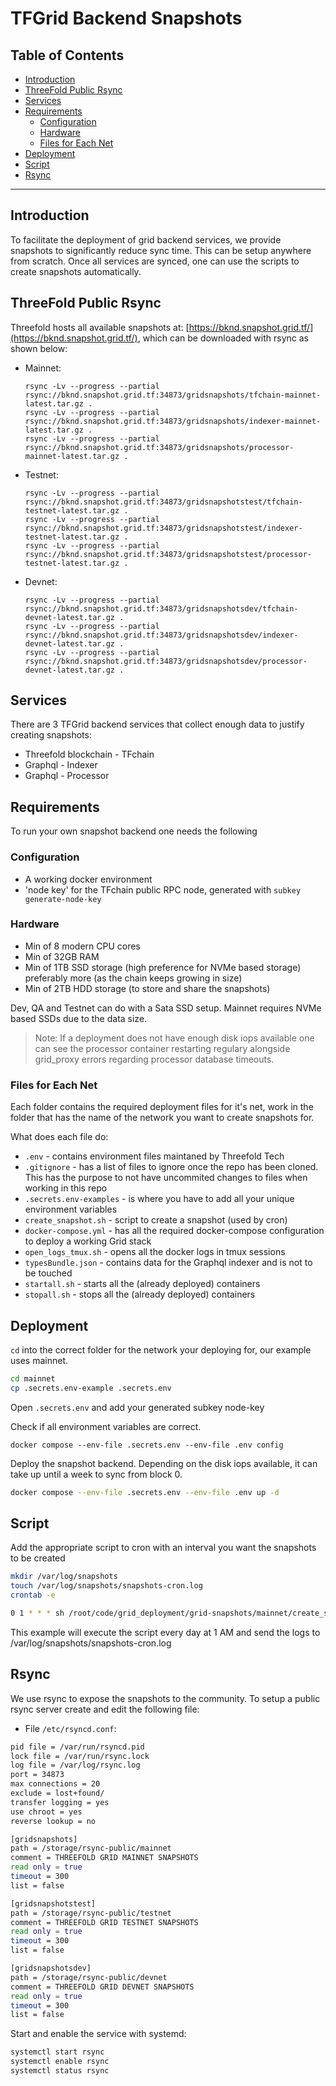 <h1>TFGrid Backend Snapshots</h1>

<h2>Table of Contents</h2>

- [Introduction](#introduction)
- [ThreeFold Public Rsync](#threefold-public-rsync)
- [Services](#services)
- [Requirements](#requirements)
  - [Configuration](#configuration)
  - [Hardware](#hardware)
  - [Files for Each Net](#files-for-each-net)
- [Deployment](#deployment)
- [Script](#script)
- [Rsync](#rsync)

---

## Introduction

To facilitate the deployment of grid backend services, we provide snapshots to significantly reduce sync time. This can be setup anywhere from scratch. Once all services are synced, one can use the scripts to create snapshots automatically.

## ThreeFold Public Rsync

Threefold hosts all available snapshots at: [https://bknd.snapshot.grid.tf/](https://bknd.snapshot.grid.tf/), which can be downloaded with rsync as shown below:

- Mainnet:
    ```
    rsync -Lv --progress --partial rsync://bknd.snapshot.grid.tf:34873/gridsnapshots/tfchain-mainnet-latest.tar.gz .  
    rsync -Lv --progress --partial rsync://bknd.snapshot.grid.tf:34873/gridsnapshots/indexer-mainnet-latest.tar.gz .  
    rsync -Lv --progress --partial rsync://bknd.snapshot.grid.tf:34873/gridsnapshots/processor-mainnet-latest.tar.gz .  
    ```

- Testnet:
    ```
    rsync -Lv --progress --partial rsync://bknd.snapshot.grid.tf:34873/gridsnapshotstest/tfchain-testnet-latest.tar.gz .  
    rsync -Lv --progress --partial rsync://bknd.snapshot.grid.tf:34873/gridsnapshotstest/indexer-testnet-latest.tar.gz .  
    rsync -Lv --progress --partial rsync://bknd.snapshot.grid.tf:34873/gridsnapshotstest/processor-testnet-latest.tar.gz .  
    ```
- Devnet:
    ```
    rsync -Lv --progress --partial rsync://bknd.snapshot.grid.tf:34873/gridsnapshotsdev/tfchain-devnet-latest.tar.gz .  
    rsync -Lv --progress --partial rsync://bknd.snapshot.grid.tf:34873/gridsnapshotsdev/indexer-devnet-latest.tar.gz .  
    rsync -Lv --progress --partial rsync://bknd.snapshot.grid.tf:34873/gridsnapshotsdev/processor-devnet-latest.tar.gz .   
    ```
## Services

There are 3 TFGrid backend services that collect enough data to justify creating snapshots:

- Threefold blockchain - TFchain
- Graphql - Indexer
- Graphql - Processor


## Requirements

To run your own snapshot backend one needs the following

### Configuration

- A working docker environment
- 'node key' for the TFchain public RPC node, generated with `subkey generate-node-key`

### Hardware

- Min of 8 modern CPU cores
- Min of 32GB RAM
- Min of 1TB SSD storage (high preference for NVMe based storage) preferably more (as the chain keeps growing in size)
- Min of 2TB HDD storage (to store and share the snapshots)

Dev, QA and Testnet can do with a Sata SSD setup. Mainnet requires NVMe based SSDs due to the data size.

> Note: If a deployment does not have enough disk iops available one can see the processor container restarting regulary alongside grid_proxy errors regarding processor database timeouts.


### Files for Each Net

Each folder contains the required deployment files for it's net, work in the folder that has the name of the network you want to create snapshots for.

What does each file do:
- `.env` - contains environment files maintaned by Threefold Tech
- `.gitignore` - has a list of files to ignore once the repo has been cloned. This has the purpose to not have uncommited changes to files when working in this repo
- `.secrets.env-examples` - is where you have to add all your unique environment variables
- `create_snapshot.sh` - script to create a snapshot (used by cron)
- `docker-compose.yml` - has all the required docker-compose configuration to deploy a working Grid stack
- `open_logs_tmux.sh` - opens all the docker logs in tmux sessions
- `typesBundle.json` - contains data for the Graphql indexer and is not to be touched
- `startall.sh` - starts all the (already deployed) containers
- `stopall.sh` - stops all the (already deployed) containers


## Deployment

`cd` into the correct folder for the network your deploying for, our example uses mainnet.

```sh
cd mainnet
cp .secrets.env-example .secrets.env
```

Open `.secrets.env` and add your generated subkey node-key

Check if all environment variables are correct.
```
docker compose --env-file .secrets.env --env-file .env config
```

Deploy the snapshot backend. Depending on the disk iops available, it can take up until a week to sync from block 0.

```sh
docker compose --env-file .secrets.env --env-file .env up -d
```

## Script

Add the appropriate script to cron with an interval you want the snapshots to be created

```sh
mkdir /var/log/snapshots
touch /var/log/snapshots/snapshots-cron.log
crontab -e
```

```sh
0 1 * * * sh /root/code/grid_deployment/grid-snapshots/mainnet/create_snapshot.sh > /var/log/snapshots/snapshots-cron.log 2>&1
```

This example will execute the script every day at 1 AM and send the logs to /var/log/snapshots/snapshots-cron.log


## Rsync

We use rsync to expose the snapshots to the community. To setup a public rsync server create and edit the following file:

- File `/etc/rsyncd.conf`:

```sh
pid file = /var/run/rsyncd.pid
lock file = /var/run/rsync.lock
log file = /var/log/rsync.log
port = 34873
max connections = 20
exclude = lost+found/
transfer logging = yes
use chroot = yes
reverse lookup = no

[gridsnapshots]
path = /storage/rsync-public/mainnet
comment = THREEFOLD GRID MAINNET SNAPSHOTS
read only = true
timeout = 300
list = false

[gridsnapshotstest]
path = /storage/rsync-public/testnet
comment = THREEFOLD GRID TESTNET SNAPSHOTS
read only = true
timeout = 300
list = false

[gridsnapshotsdev]
path = /storage/rsync-public/devnet
comment = THREEFOLD GRID DEVNET SNAPSHOTS
read only = true
timeout = 300
list = false
```

Start and enable the service with systemd:

```sh
systemctl start rsync
systemctl enable rsync
systemctl status rsync
```
